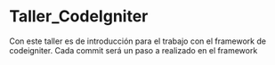 # Taller_CodeIgniter
Con este taller es de introducción para el trabajo con el framework de codeigniter. Cada commit será un paso a realizado en el framework
